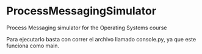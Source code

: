 # ProcessMessagingSimulator
Process Messaging simulator for the Operating Systems course


Para ejecutarlo  basta con correr el archivo llamado console.py, ya que este funciona como main.